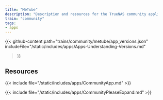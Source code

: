 ```yaml
---
title: "MeTube"
description: "Description and resources for the TrueNAS community application called MeTube."
train: "community"
tags:
- apps
---
```


{{< github-content 
    path="trains/community/metube/app_versions.json"
	includeFile="/static/includes/apps/Apps-Understanding-Versions.md"
>}}

## Resources

{{< include file="/static/includes/apps/CommunityApp.md" >}}

{{< include file="/static/includes/apps/CommunityPleaseExpand.md" >}}

<!--
<div class="docs-sections">

{{< doc-card title="<appname> Deployments" link="/resources/"
descr="How to deploy and configure the <appname> app." >}}

</div>
-->
